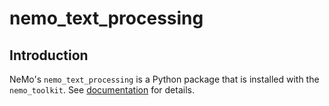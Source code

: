 **nemo_text_processing**
==========================

Introduction
------------

NeMo's `nemo_text_processing` is a Python package that is installed with the `nemo_toolkit`. 
See [documentation](https://docs.nvidia.com/deeplearning/nemo/user-guide/docs/en/stable/nlp/text_normalization/wfst/intro.html) for details.